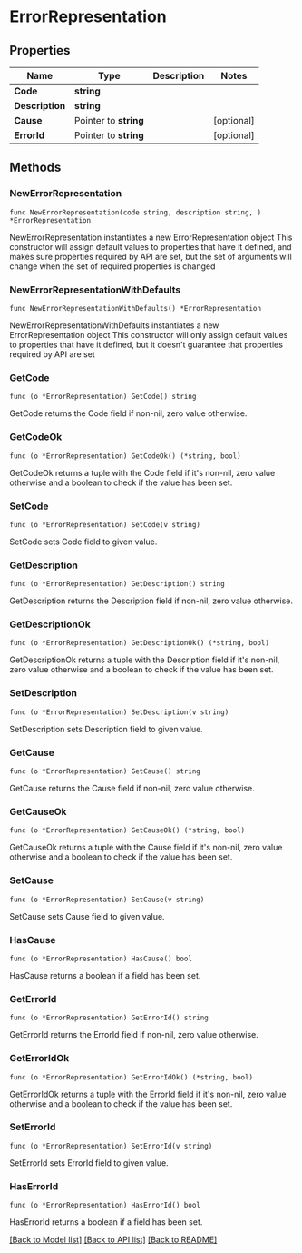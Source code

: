 # ErrorRepresentation

## Properties

Name | Type | Description | Notes
------------ | ------------- | ------------- | -------------
**Code** | **string** |  | 
**Description** | **string** |  | 
**Cause** | Pointer to **string** |  | [optional] 
**ErrorId** | Pointer to **string** |  | [optional] 

## Methods

### NewErrorRepresentation

`func NewErrorRepresentation(code string, description string, ) *ErrorRepresentation`

NewErrorRepresentation instantiates a new ErrorRepresentation object
This constructor will assign default values to properties that have it defined,
and makes sure properties required by API are set, but the set of arguments
will change when the set of required properties is changed

### NewErrorRepresentationWithDefaults

`func NewErrorRepresentationWithDefaults() *ErrorRepresentation`

NewErrorRepresentationWithDefaults instantiates a new ErrorRepresentation object
This constructor will only assign default values to properties that have it defined,
but it doesn't guarantee that properties required by API are set

### GetCode

`func (o *ErrorRepresentation) GetCode() string`

GetCode returns the Code field if non-nil, zero value otherwise.

### GetCodeOk

`func (o *ErrorRepresentation) GetCodeOk() (*string, bool)`

GetCodeOk returns a tuple with the Code field if it's non-nil, zero value otherwise
and a boolean to check if the value has been set.

### SetCode

`func (o *ErrorRepresentation) SetCode(v string)`

SetCode sets Code field to given value.


### GetDescription

`func (o *ErrorRepresentation) GetDescription() string`

GetDescription returns the Description field if non-nil, zero value otherwise.

### GetDescriptionOk

`func (o *ErrorRepresentation) GetDescriptionOk() (*string, bool)`

GetDescriptionOk returns a tuple with the Description field if it's non-nil, zero value otherwise
and a boolean to check if the value has been set.

### SetDescription

`func (o *ErrorRepresentation) SetDescription(v string)`

SetDescription sets Description field to given value.


### GetCause

`func (o *ErrorRepresentation) GetCause() string`

GetCause returns the Cause field if non-nil, zero value otherwise.

### GetCauseOk

`func (o *ErrorRepresentation) GetCauseOk() (*string, bool)`

GetCauseOk returns a tuple with the Cause field if it's non-nil, zero value otherwise
and a boolean to check if the value has been set.

### SetCause

`func (o *ErrorRepresentation) SetCause(v string)`

SetCause sets Cause field to given value.

### HasCause

`func (o *ErrorRepresentation) HasCause() bool`

HasCause returns a boolean if a field has been set.

### GetErrorId

`func (o *ErrorRepresentation) GetErrorId() string`

GetErrorId returns the ErrorId field if non-nil, zero value otherwise.

### GetErrorIdOk

`func (o *ErrorRepresentation) GetErrorIdOk() (*string, bool)`

GetErrorIdOk returns a tuple with the ErrorId field if it's non-nil, zero value otherwise
and a boolean to check if the value has been set.

### SetErrorId

`func (o *ErrorRepresentation) SetErrorId(v string)`

SetErrorId sets ErrorId field to given value.

### HasErrorId

`func (o *ErrorRepresentation) HasErrorId() bool`

HasErrorId returns a boolean if a field has been set.


[[Back to Model list]](../README.md#documentation-for-models) [[Back to API list]](../README.md#documentation-for-api-endpoints) [[Back to README]](../README.md)


